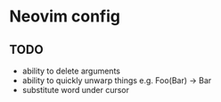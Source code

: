 # Neovim config

## TODO

- ability to delete arguments
- ability to quickly unwarp things e.g. Foo(Bar) -> Bar
- substitute word under cursor
